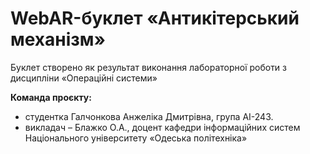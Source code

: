 # WebAR-буклет «Антикітерський механізм»
Буклет створено як результат виконання лабораторної роботи з дисципліни «Операційні системи» 

**Команда проєкту:**
- студентка Галчонкова Анжеліка Дмитрівна, група АІ-243.
- викладач – Блажко О.А., доцент кафедри інформаційних систем Національного університету «Одеська політехніка»
